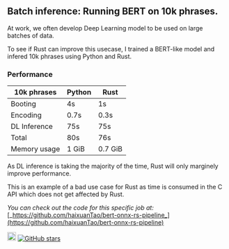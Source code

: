 ## Batch inference: Running BERT on 10k phrases.	

At work, we often develop Deep Learning model to be used on large batches of data.

To see if Rust can improve this usecase, I trained a BERT-like model and infered 10k phrases using Python and Rust.

### Performance

|10k phrases |Python |Rust |
| --- | --- | --- |
|Booting |4s |1s |
|Encoding |0.7s |0.3s |
|DL Inference |75s |75s |
|Total |80s |76s |
|Memory usage |1 GiB |0.7 GiB |

As DL inference is taking the majority of the time, Rust will only marginely improve performance.

This is an example of a bad use case for Rust as time is consumed in the C API which does not get affected by Rust.

_You can check out the code for this specific job at:_  [_https://github.com/haixuanTao/bert-onnx-rs-pipeline_](https://github.com/haixuanTao/bert-onnx-rs-pipeline) 


[<img alt="github" src="https://img.shields.io/badge/bert--onnx--rs--pipeline-fff?labelColor=000&logo=github" height="20">](https://github.com/haixuantao/bert-onnx-rs-pipeline)
[![GitHub stars](https://img.shields.io/github/stars/haixuanTao/bert-onnx-rs-pipeline?style=social&label=Star&maxAge=2592000)](https://github.com/haixuanTao/bert-onnx-rs-pipeline/)
